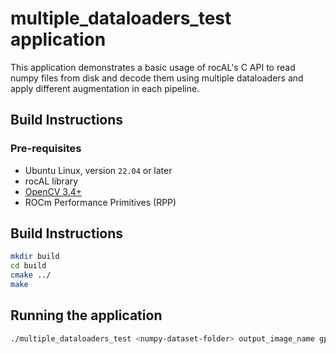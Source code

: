 # multiple_dataloaders_test application
This application demonstrates a basic usage of rocAL's C API to read numpy files from disk and decode them using multiple dataloaders and apply different augmentation in each pipeline.

## Build Instructions

### Pre-requisites
* Ubuntu Linux, version `22.04` or later
* rocAL library
* [OpenCV 3.4+](https://github.com/opencv/opencv/releases/tag/3.4.0)
* ROCm Performance Primitives (RPP)

## Build Instructions
````bash
mkdir build
cd build
cmake ../
make
````

## Running the application
```bash
./multiple_dataloaders_test <numpy-dataset-folder> output_image_name gpu=1/cpu=0 display_all=0(display_last_only)1(display_all)
```

